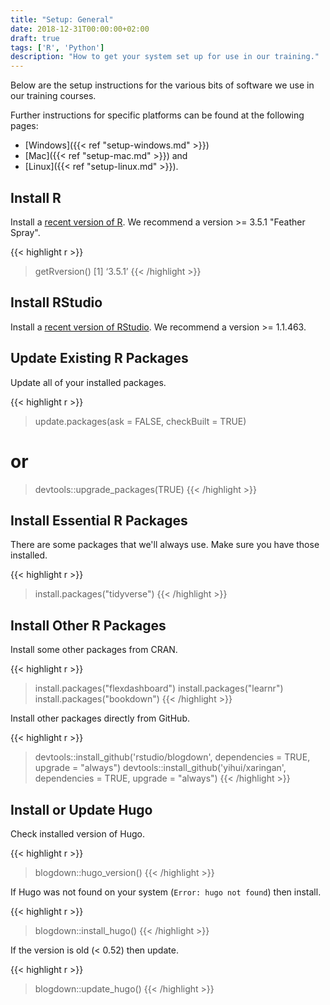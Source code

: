 ```yaml
---
title: "Setup: General"
date: 2018-12-31T00:00:00+02:00
draft: true
tags: ['R', 'Python']
description: "How to get your system set up for use in our training."
---
```


Below are the setup instructions for the various bits of software we use in our training courses.

Further instructions for specific platforms can be found at the following pages:

- [Windows]({{< ref "setup-windows.md" >}})
- [Mac]({{< ref "setup-mac.md" >}}) and
- [Linux]({{< ref "setup-linux.md" >}}).

## Install R

Install a [recent version of R](https://cloud.r-project.org/). We recommend a version >= 3.5.1 "Feather Spray".

{{< highlight r >}}
> getRversion()
[1] ‘3.5.1’
{{< /highlight >}}

## Install RStudio

Install a [recent version of RStudio](https://www.rstudio.com/products/rstudio/download/#download). We recommend a version >= 1.1.463.

## Update Existing R Packages

Update all of your installed packages.

{{< highlight r >}}
> update.packages(ask = FALSE, checkBuilt = TRUE)
# or
> devtools::upgrade_packages(TRUE)
{{< /highlight >}}

## Install Essential R Packages

There are some packages that we'll always use. Make sure you have those installed.

{{< highlight r >}}
> install.packages("tidyverse")
{{< /highlight >}}

## Install Other R Packages

Install some other packages from CRAN.

{{< highlight r >}}
> install.packages("flexdashboard")
> install.packages("learnr")
> install.packages("bookdown")
{{< /highlight >}}

Install other packages directly from GitHub.

{{< highlight r >}}
> devtools::install_github('rstudio/blogdown', dependencies = TRUE, upgrade = "always")
> devtools::install_github('yihui/xaringan', dependencies = TRUE, upgrade = "always")
{{< /highlight >}}

## Install or Update Hugo

Check installed version of Hugo.

{{< highlight r >}}
> blogdown::hugo_version()
{{< /highlight >}}

If Hugo was not found on your system (`Error: hugo not found`) then install.

{{< highlight r >}}
> blogdown::install_hugo()
{{< /highlight >}}

If the version is old (< 0.52) then update.

{{< highlight r >}}
> blogdown::update_hugo()
{{< /highlight >}}